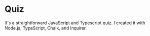 # Quiz
 It's a straightforward JavaScript and Typescript quiz. I created it with Node.js, TypeScript, Chalk, and Inquirer.
